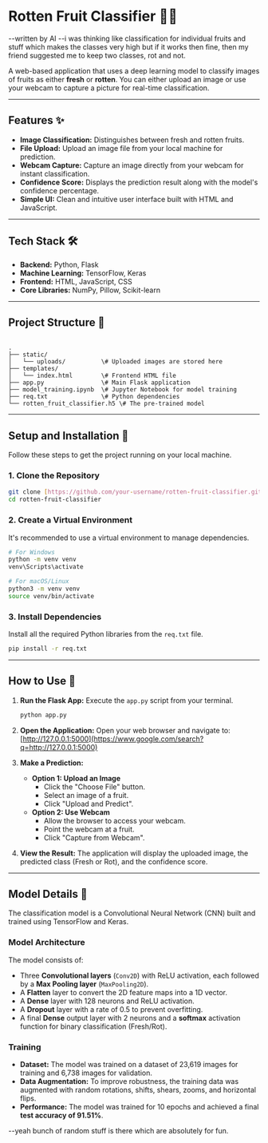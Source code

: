 # Rotten Fruit Classifier 🍎🤢
--written by AI 
--i was  thinking like classification for individual fruits and stuff which makes  the classes very high but if it works then fine, then my friend suggested me to keep two classes, rot and not.

A web-based application that uses a deep learning model to classify images of fruits as either **fresh** or **rotten**. You can either upload an image or use your webcam to capture a picture for real-time classification.


---

## Features ✨

- **Image Classification:** Distinguishes between fresh and rotten fruits.
- **File Upload:** Upload an image file from your local machine for prediction.
- **Webcam Capture:** Capture an image directly from your webcam for instant classification.
- **Confidence Score:** Displays the prediction result along with the model's confidence percentage.
- **Simple UI:** Clean and intuitive user interface built with HTML and JavaScript.

---

## Tech Stack 🛠️

- **Backend:** Python, Flask
- **Machine Learning:** TensorFlow, Keras
- **Frontend:** HTML, JavaScript, CSS
- **Core Libraries:** NumPy, Pillow, Scikit-learn

---

## Project Structure 📂

```

.
├── static/
│   └── uploads/          \# Uploaded images are stored here
├── templates/
│   └── index.html        \# Frontend HTML file
├── app.py                \# Main Flask application
├── model_training.ipynb  \# Jupyter Notebook for model training
├── req.txt               \# Python dependencies
└── rotten_fruit_classifier.h5 \# The pre-trained model

````

---

## Setup and Installation 🚀

Follow these steps to get the project running on your local machine.

### 1. Clone the Repository
```bash
git clone [https://github.com/your-username/rotten-fruit-classifier.git](https://github.com/your-username/rotten-fruit-classifier.git)
cd rotten-fruit-classifier
````

### 2\. Create a Virtual Environment

It's recommended to use a virtual environment to manage dependencies.

```bash
# For Windows
python -m venv venv
venv\Scripts\activate

# For macOS/Linux
python3 -m venv venv
source venv/bin/activate
```

### 3\. Install Dependencies

Install all the required Python libraries from the `req.txt` file.

```bash
pip install -r req.txt
```

-----

## How to Use 📖

1.  **Run the Flask App:**
    Execute the `app.py` script from your terminal.

    ```bash
    python app.py
    ```

2.  **Open the Application:**
    Open your web browser and navigate to:
    [http://127.0.0.1:5000](https://www.google.com/search?q=http://127.0.0.1:5000)

3.  **Make a Prediction:**

      * **Option 1: Upload an Image**
          - Click the "Choose File" button.
          - Select an image of a fruit.
          - Click "Upload and Predict".
      * **Option 2: Use Webcam**
          - Allow the browser to access your webcam.
          - Point the webcam at a fruit.
          - Click "Capture from Webcam".

4.  **View the Result:**
    The application will display the uploaded image, the predicted class (Fresh or Rot), and the confidence score.

-----

## Model Details 🧠

The classification model is a Convolutional Neural Network (CNN) built and trained using TensorFlow and Keras.

### Model Architecture

The model consists of:

  - Three **Convolutional layers** (`Conv2D`) with ReLU activation, each followed by a **Max Pooling layer** (`MaxPooling2D`).
  - A **Flatten** layer to convert the 2D feature maps into a 1D vector.
  - A **Dense** layer with 128 neurons and ReLU activation.
  - A **Dropout** layer with a rate of 0.5 to prevent overfitting.
  - A final **Dense** output layer with 2 neurons and a **softmax** activation function for binary classification (Fresh/Rot).

### Training

  - **Dataset:** The model was trained on a dataset of 23,619 images for training and 6,738 images for validation.
  - **Data Augmentation:** To improve robustness, the training data was augmented with random rotations, shifts, shears, zooms, and horizontal flips.
  - **Performance:** The model was trained for 10 epochs and achieved a final **test accuracy of 91.51%**.

--yeah bunch of random stuff is there which are absolutely for fun.


